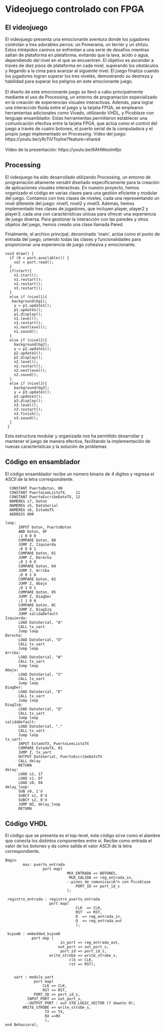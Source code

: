 <h1>Videojuego controlado con FPGA</h1>
<h2>El videojuego</h2>
El videojuego presenta una emocionante aventura donde los jugadores controlan a tres adorables perros: un Pomerania, un terrier y un shitzu. Estos intrépidos caninos se enfrentan a una serie de desafíos mientras saltan de plataforma en plataforma, evitando que la lava, ácido o agua, dependiendo del nivel en el que se encuentren. El objetivo es ascender a través de diez pisos de plataforma en cada nivel, superando los obstáculos y llegando a la cima para avanzar al siguiente nivel. El juego finaliza cuando los jugadores logran superar los tres niveles, demostrando su destreza y habilidad para superar los peligros en este emocionante juego.
</br>
</br>
El diseño de este emocionante juego se llevó a cabo principalmente mediante el uso de Processing, un entorno de programación especializado en la creación de experiencias visuales interactivas. Además, para lograr una interacción fluida entre el juego y la tarjeta FPGA, se emplearon herramientas adicionales como Vivado, utilizando VHDL, y Picoblaze con lenguaje ensamblador. Estas herramientas permitieron establecer una comunicación efectiva entre la tarjeta FPGA, que actúa como el control del juego a través de cuatro botones, el puerto serial de la computadora y el propio juego implementado en Processing.
Video del juego: https://youtu.be/y9cTiVToyhw?feature=shared </br>
</br>
Video de la presentación: https://youtu.be/6AHWeoIm6jo
<h2>Processing</h2>
El videojuego ha sido desarrollado utilizando Processing, un entorno de programación altamente versátil diseñado específicamente para la creación de aplicaciones visuales interactivas. En nuestro proyecto, hemos organizado el código en varias clases para una gestión eficiente y modular del juego. Contamos con tres clases de niveles, cada una representando un nivel diferente del juego: nivel1, nivel2 y nivel3. Además, hemos implementado tres clases de jugadores, que incluyen player, player2 y player3, cada una con características únicas para ofrecer una experiencia de juego diversa. Para gestionar la interacción con las paredes y otros objetos del juego, hemos creado una clase llamada Pared. 

Finalmente, el archivo principal, denominado 'main', actúa como el punto de entrada del juego, uniendo todas las clases y funcionalidades para proporcionar una experiencia de juego cohesiva y emocionante. 
``` processing
void draw() {
  if (0 < port.available()) {
    val = port.read();
  }
  if(start){
    n1.start();
    n1.restart();
    n2.restart();
    n3.restart();
  }
  else if (nivel1){
   background(bg1);
    y = p1.update1();
    p1.update1();
    p1.display();
    n1.level();
    n1.restart();
    n1.nextlevel();
    n1.sound();
  }
  else if (nivel2){
    background(bg2);
    y = p2.update1();
    p2.update1();
    p2.display();
    n2.level();
    n2.restart();
    n2.nextlevel();
    n2.sound();
  }
  else if (nivel3){
    background(bg3);
    y = p3.update1();
    p3.update1();
    p3.display();
    n3.level();
    n3.restart();
    n3.finish();
    n3.sound();
  }
 }
````
Esta estructura modular y organizada nos ha permitido desarrollar y mantener el juego de manera efectiva, facilitando la implementación de nuevas características y la solución de problemas
<h2>Código en ensamblador</h2>
El código ensamblador recibe un número binario de 4 digitos y regresa el ASCII de la letra correspondiente.

      CONSTANT PuertoBoton, 00
      CONSTANT PuertoLeeListoTX,    11
      CONSTANT PuertoEscribeDatoTX, 12
      NAMEREG s7, boton
      NAMEREG s5, DatoSerial
      NAMEREG s6, EstadoTX
      ADDRESS 000
````
loop:
      INPUT boton, PuertoBoton
      AND boton, 0F
      ;1 0 0 0
      COMPARE boton, 08
      JUMP Z, Izquierda
      ;0 0 0 1
      COMPARE boton, 01
      JUMP Z, Derecha
      ;0 1 0 0
      COMPARE boton, 04
      JUMP Z, Arriba
      ;0 0 1 0
      COMPARE boton, 02
      JUMP Z, Abajo
      ;0 1 0 1
      COMPARE boton, 05
      JUMP Z, DiagDer
      ;1 1 0 0
      COMPARE boton, 0C
      JUMP Z, DiagIzq
      JUMP salidaDefault
Izquierda:
      LOAD DatoSerial, "A"
      CALL tx_uart
      Jump loop
Derecha:
      LOAD DatoSerial, "D"
      CALL tx_uart
      Jump loop
Arriba:
      LOAD DatoSerial, "W"
      CALL tx_uart
      Jump loop
Abajo:
      LOAD DatoSerial, "S"
      CALL tx_uart
      Jump loop
DiagDer:
      LOAD DatoSerial, "E"
      CALL tx_uart
      Jump loop
DiagIzq:
      LOAD DatoSerial, "Q"
      CALL tx_uart
      Jump loop
salidaDefault:
      LOAD DatoSerial, "."
      CALL tx_uart
      Jump loop
tx_uart:
      INPUT EstadoTX, PuertoLeeListoTX
      COMPARE EstadoTX, 01
      JUMP Z, tx_uart
      OUTPUT DatoSerial, PuertoEscribeDatoTX
      CALL delay
      RETURN
delay: 
      LOAD s2, 17
      LOAD s1, D7
      LOAD s0, 84
delay_loop: 
      SUB s0, 1'd
      SUBCY s1, 0'd
      SUBCY s2, 0'd
      JUMP NZ, delay_loop
      RETURN
````
<h2>Código VHDL</h2>
El código que se presenta es el top-level, este código sirve como el alambre que conecta los distintos componentes entre si. Recibe como entrada el valor de los botones y da como salida el valor ASCII de la letra correspondiente.
   
    Begin
            mux: puerto_entrada
                     port map(
                                MUX_ENTRADA => BOTONES,
                                 MUX_SALIDA => reg_entrada_in, 
                                --pines de comunicaciÃ³n con Picoblaze  
                                    PORT_ID => port_id_s
                                );  
     
     registro_entrada : registro_puerto_entrada
                        port map(
                                    CLK  => CLK,
                                    RST  => RST,
                                    D  => reg_entrada_in,
                                    Q  => reg_entrada_out
                                    );
     
     kcpsm6 : embedded_kcpsm6
                port map (                   
                             in_port => reg_entrada_out,
                            out_port => out_port_s,
                             port_id => port_id_s,
                        write_strobe => write_strobe_s,
                                 clk => CLK,
                                 rst => RST);
                                 

        uart : modulo_uart
                 port map( 
                     CLK => CLK,
                     RST => RST,
                 PORT_ID => port_id_s,
              INPUT_PORT => out_port_s,
             --OUTPUT_PORT : out STD_LOGIC_VECTOR (7 downto 0);
            WRITE_STROBE => write_strobe_s,
                      TX => TX,
                      RX =>RX
                      );
    end Behavioral;
